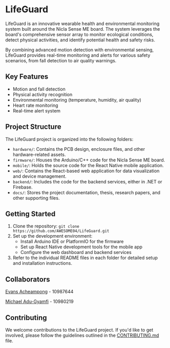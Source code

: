 # LifeGuard

LifeGuard is an innovative wearable health and environmental monitoring system built around the Nicla Sense ME board. The system leverages the board's comprehensive sensor array to monitor ecological conditions, detect physical activities, and identify potential health and safety risks.

By combining advanced motion detection with environmental sensing, LifeGuard provides real-time monitoring and alerts for various safety scenarios, from fall detection to air quality warnings.

## Key Features
- Motion and fall detection
- Physical activity recognition
- Environmental monitoring (temperature, humidity, air quality)
- Heart rate monitoring
- Real-time alert system

## Project Structure
The LifeGuard project is organized into the following folders:

- `hardware/`: Contains the PCB design, enclosure files, and other hardware-related assets.
- `firmware/`: Houses the Arduino/C++ code for the Nicla Sense ME board.
- `mobile/`: Holds the source code for the React Native mobile application.
- `web/`: Contains the React-based web application for data visualization and device management.
- `backend/`: Includes the code for the backend services, either in .NET or Firebase.
- `docs/`: Stores the project documentation, thesis, research papers, and other supporting files.

## Getting Started
1. Clone the repository: `git clone https://github.com/AWESOME04/LifeGuard.git`
2. Set up the development environment:
   - Install Arduino IDE or PlatformIO for the firmware
   - Set up React Native development tools for the mobile app
   - Configure the web dashboard and backend services
3. Refer to the individual README files in each folder for detailed setup and installation instructions.

## Collaborators
  [Evans Acheampong](https://github.com/AWESOME04) - 10987644
  
  [Michael Adu-Gyamfi](https://github.com/mikkayadu) - 10980219

## Contributing
We welcome contributions to the LifeGuard project. If you'd like to get involved, please follow the guidelines outlined in the [CONTRIBUTING.md](CONTRIBUTING.md) file.
